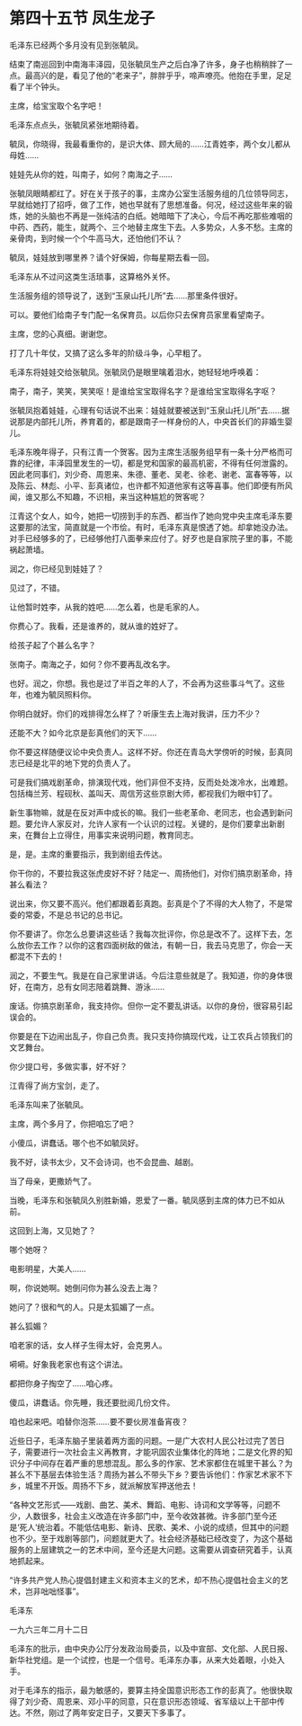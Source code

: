 # 第四十五节 凤生龙子

毛泽东已经两个多月没有见到张毓凤。

结束了南巡回到中南海丰泽园，见张毓凤生产之后白净了许多，身子也稍稍胖了一点。最高兴的是，看见了他的“老来子”，胖胖乎乎，啼声嘹亮。他抱在手里，足足看了半个钟头。

主席，给宝宝取个名字吧！

毛泽东点点头，张毓凤紧张地期待着。

毓凤，你晓得，我最看重你的，是识大体、顾大局的……江青姓李，两个女儿都从母姓……

娃娃先从你的姓，叫南子，如何？南海之子……

张毓凤眼睛都红了。好在关于孩子的事，主席办公室生活服务组的几位领导同志，早就给她打了招呼，做了工作，她也早就有了思想准备。何况，经过这些年来的锻炼，她的头脑也不再是一张纯洁的白纸。她暗暗下了决心，今后不再吃那些难咽的中药、西药，能生，就两个、三个地替主席生下去。人多势众，人多不愁。主席的亲骨肉，到时候一个个牛高马大，还怕他们不认？

毓凤，娃娃放到哪里养？请个好保姆，你每星期去看一回。

毛泽东从不过问这类生活琐事，这算格外关怀。

生活服务组的领导说了，送到“玉泉山托儿所”去……那里条件很好。

可以。要他们给南子专门配一名保育员。以后你只去保育员家里看望南子。

主席，您的心真细。谢谢您。

打了几十年仗，又搞了这么多年的阶级斗争，心早粗了。

毛泽东将娃娃交给张毓凤。张毓凤仍是眼里噙着泪水，她轻轻地呼唤着：

南子，南子，笑笑，笑笑呕！是谁给宝宝取得名字？是谁给宝宝取得名字呕？

张毓凤抱着娃娃，心理有句话说不出来：娃娃就要被送到“玉泉山托儿所”去……据说那是内部托儿所，养育着的，都是跟南子一样身份的人，中央首长们的非婚生婴儿。

毛泽东晚年得子，只有江青一个贺客。因为主席生活服务组早有一条十分严格而可靠的纪律，丰泽园里发生的一切，都是党和国家的最高机密，不得有任何泄露的。因此老同事们，刘少奇、周恩来、朱德、董老、吴老、徐老、谢老、富春等等，以及陈云、林彪、小平、彭真诸位，也许都不知道他家有这等喜事。他们即便有所风闻，谁又那么不知趣，不识相，来当这种尴尬的贺客呢？

江青这个女人，如今，她把一切捞到手的东西、都当作了她向党中央主席毛泽东要这要那的法宝，简直就是一个市侩。有时，毛泽东真是恨透了她。却拿她没办法。对手已经够多的了，已经够他打八面拳来应付了。好歹也是自家院子里的事，不能祸起萧墙。

润之，你已经见到娃娃了？

见过了，不错。

让他暂时姓李，从我的姓吧……怎么着，也是毛家的人。

你费心了。我看，还是谁养的，就从谁的姓好了。

给孩子起了个甚么名字？

张南子。南海之子，如何？你不要再乱改名字。

也好。润之，你想。我也是过了半百之年的人了，不会再为这些事斗气了。这些年，也难为毓凤照料你。

你明白就好。你们的戏排得怎么样了？听康生去上海对我讲，压力不少？

还能不大？如今北京是彭真他们的天下……

你不要这样随便议论中央负责人。这样不好。你还在青岛大学傍听的时候，彭真同志已经是北平的地下党的负责人了。

可是我们搞戏剧革命，排演现代戏，他们非但不支持，反而处处泼冷水，出难题。包括梅兰芳、程砚秋、盖叫天、周信芳这些京剧大师，都视我们为眼中钉了。

新生事物嘛，就是在反对声中成长的嘛。我们一些老革命、老同志，也会遇到新问题。要允许人家反对，允许人家有一个认识的过程。关键的，是你们要拿出新剧来，在舞台上立得住，用事实来说明问题，教育同志。

是，是。主席的重要指示，我到剧组去传达。

你干你的，不要拉我这张虎皮好不好？陆定一、周扬他们，对你们搞京剧革命，持甚么看法？

说出来，你又要不高兴。他们都跟着彭真跑。彭真是个了不得的大人物了，不是常委的常委，不是总书记的总书记。

你不要讲了。你怎么总要讲这些话？我每次批评你，你总是改不了。这样下去，怎么放你去工作？以你的这套四面树敌的做法，有朝一日，我去马克思了，你会一天都混不下去的！

润之，不要生气。我是在自己家里讲话。今后注意些就是了。我知道，你的身体很好，在南方，总有女同志陪着跳舞、游泳……

废话。你搞京剧革命，我支持你。但你一定不要乱讲话。以你的身份，很容易引起误会的。

你要是在下边闹出乱子，你自己负责。我只支持你搞现代戏，让工农兵占领我们的文艺舞台。

你少提口号，多做实事，好不好？

江青得了尚方宝剑，走了。

毛泽东叫来了张毓凤。

主席，两个多月了，你把咱忘了吧？

小傻瓜，讲蠢话。哪个也不如毓凤好。

我不好，读书太少，又不会诗词，也不会昆曲、越剧。

当了母亲，更撒娇气了。

当晚，毛泽东和张毓凤久别胜新婚，恩爱了一番。毓凤感到主席的体力已不如从前。

这回到上海，又见她了？

哪个她呀？

电影明星，大美人……

啊，你说她啊。她倒问你为甚么没去上海？

她问了？很和气的人。只是太狐媚了一点。

甚么狐媚？

咱老家的话，女人样子生得太好，会克男人。

嗬嗬。好象我老家也有这个讲法。

都把你身子掏空了……咱心疼。

傻瓜，讲蠢话。你先睡，我还要批阅几份文件。

咱也起来吧。咱替你泡茶……要不要伙房准备宵夜？

近些日子，毛泽东脑子里装着两方面的问题。一是广大农村人民公社过完了苦日子，需要进行一次社会主义再教育，才能巩固农业集体化的阵地；二是文化界的知识分子中间存在着严重的思想混乱。那么多的作家、艺术家都住在城里干甚么？为甚么不下基层去体验生活？周扬为甚么不带头下乡？要告诉他们：作家艺术家不下乡，城里不开饭。周扬不下乡，就派解放军押送他去！

“各种文艺形式——戏剧、曲艺、美术、舞蹈、电影、诗词和文学等等，问题不少，人数很多，社会主义改造在许多部门中，至今收效甚微。许多部门至今还是‘死人’统治着。不能低估电影、新诗、民歌、美术、小说的成绩，但其中的问题也不少。至于戏剧等部门，问题就更大了。社会经济基础已经改变了，为这个基础服务的上层建筑之一的艺术中间，至今还是大问题。这需要从调查研究着手，认真地抓起来。

“许多共产党人热心提倡封建主义和资本主义的艺术，却不热心提倡社会主义的艺术，岂非咄咄怪事”。

毛泽东

一九六三年二月十二日

毛泽东的批示，由中央办公厅分发政治局委员，以及中宣部、文化部、人民日报、新华社党组。是一个试控，也是一个信号。毛泽东办事，从来大处着眼，小处入手。

对于毛泽东的指示，最为敏感的，要算主持全国意识形态工作的彭真了。他很快取得了刘少奇、周恩来、邓小平的同意，只在意识形态领域、省军级以上干部中传达。不然，刚过了两年安定日子，又要天下多事了。
